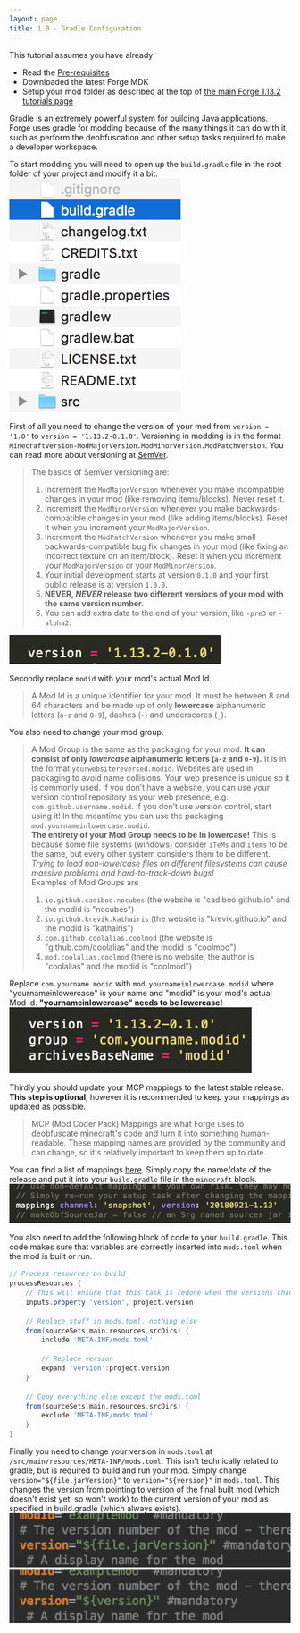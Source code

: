 ```yaml
---
layout: page
title: 1.0 - Gradle Configuration
---
```

This tutorial assumes you have already
- Read the [Pre-requisites](https://cadiboo.github.io/tutorials/Pre-requisites)
- Downloaded the latest Forge MDK
- Setup your mod folder as described at the top of [the main Forge 1.13.2 tutorials page](/tutorials/1.13.2/forge/)  

Gradle is an extremely powerful system for building Java applications. Forge uses gradle for modding because of the many things it can do with it, such as perform the deobfuscation and other setup tasks required to make a developer workspace.  

To start modding you will need to open up the `build.gradle` file in the root folder of your project and modify it a bit.  
![build.gradle](/tutorials/1.13.2/forge/1.0-gradle-configuration/build-gradle.png "build.gradle")  

First of all you need to change the version of your mod from `version = '1.0'` to `version = '1.13.2-0.1.0'`. Versioning in modding is in the format `MinecraftVersion-ModMajorVersion.ModMinorVersion.ModPatchVersion`. You can read more about versioning at [SemVer](https://semver.org).
> The basics of SemVer versioning are:  
> 1) Increment the `ModMajorVersion` whenever you make incompatible changes in your mod (like removing items/blocks). Never reset it.  
> 2) Increment the `ModMinorVersion` whenever you make backwards-compatible changes in your mod (like adding items/blocks). Reset it when you increment your `ModMajorVersion`.  
> 3) Increment the `ModPatchVersion` whenever you make small backwards-compatible bug fix changes in your mod (like fixing an incorrect texture on an item/block). Reset it when you increment your `ModMajorVersion` or your `ModMinorVersion`.  
> 4) Your initial development starts at version `0.1.0` and your first public release is at version `1.0.0`.  
> 5) **NEVER, *NEVER* release two different versions of your mod with the same version number.**  
> 6) You can add extra data to the end of your version, like `-pre3` or `-alpha2`.

![Version](/tutorials/1.13.2/forge/1.0-gradle-configuration/version.png "Version")  

Secondly replace `modid` with your mod's actual Mod Id.  
> A Mod Id is a unique identifier for your mod. It must be between 8 and 64 characters and be made up of only **lowercase** alphanumeric letters (`a-z` and `0-9`), dashes (`-`) and underscores (`_`).

You also need to change your mod group.
> A Mod Group is the same as the packaging for your mod. **It can consist of only *lowercase* alphanumeric letters (`a-z` and `0-9`).** It is in the format `yourwebsitereversed.modid`. Websites are used in packaging to avoid name collisions. Your web presence is unique so it is commonly used. If you don’t have a website, you can use your version control repository as your web presence, e.g. `com.github.username.modid`. If you don’t use version control, start using it! In the meantime you can use the packaging `mod.yournameinlowercase.modid`.  
**The entirety of your Mod Group needs to be in lowercase!** This is because some file systems (windows) consider `iTeMs` and `items` to be the same, but every other system considers them to be different. *Trying to load non-lowercase files on different filesystems can cause massive problems and hard-to-track-down bugs!*  
Examples of Mod Groups are  
> 1) `io.github.cadiboo.nocubes` (the website is "cadiboo.github.io" and the modid is "nocubes")  
> 2) `io.github.krevik.kathairis` (the website is "krevik.github.io" and the modid is "kathairis")  
> 3) `com.github.coolalias.coolmod` (the website is "github.com/coolalias" and the modid is "coolmod")
> 4) `mod.coolalias.coolmod` (there is no website, the author is "coolalias" and the modid is "coolmod")

Replace `com.yourname.modid` with `mod.yournameinlowercase.modid` where "yournameinlowercase" is your name and "modid" is your mod's actual Mod Id. **"yournameinlowercase" needs to be lowercase!**  
![modid](/tutorials/1.13.2/forge/1.0-gradle-configuration/modid.png "modid")  

Thirdly you should update your MCP mappings to the latest stable release. **This step is optional**, however it is recommended to keep your mappings as updated as possible.
> MCP (Mod Coder Pack) Mappings are what Forge uses to deobfuscate minecraft's code and turn it into something human-readable. These mapping names are provided by the community and can change, so it's relatively important to keep them up to date.

You can find a list of mappings [here](http://export.mcpbot.bspk.rs). Simply copy the name/date of the release and put it into your `build.gradle` file in the `minecraft` block.
![MCP Mappings](/tutorials/1.13.2/forge/1.0-gradle-configuration/mcp-mappings.png "MCP Mappings")  

You also need to add the following block of code to your `build.gradle`. This code makes sure that variables are correctly inserted into `mods.toml` when the mod is built or run.
```groovy
// Process resources on build
processResources {
	// This will ensure that this task is redone when the versions change.
	inputs.property 'version', project.version

	// Replace stuff in mods.toml, nothing else
	from(sourceSets.main.resources.srcDirs) {
		include 'META-INF/mods.toml'

		// Replace version
		expand 'version':project.version
	}

	// Copy everything else except the mods.toml
	from(sourceSets.main.resources.srcDirs) {
		exclude 'META-INF/mods.toml'
	}
}
```  

Finally you need to change your version in `mods.toml` at `/src/main/resources/META-INF/mods.toml`. This isn't technically related to gradle, but is required to build and run your mod. Simply change `version="${file.jarVersion}"` to `version="${version}"` in `mods.toml`. This changes the version from pointing to version of the final built mod (which doesn't exist yet, so won't work) to the current version of your mod as specified in build.gradle (which always exists).  
![mods.toml](/tutorials/1.13.2/forge/1.0-gradle-configuration/toml0.png "mods.toml")  
![mods.toml](/tutorials/1.13.2/forge/1.0-gradle-configuration/toml1.png "mods.toml")
